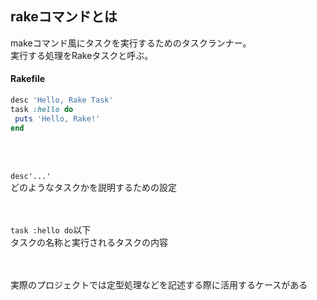 ## rakeコマンドとは

makeコマンド風にタスクを実行するためのタスクランナー。  
実行する処理をRakeタスクと呼ぶ。  
  
  

#### Rakefile  
 ```rb
 desc 'Hello, Rake Task'
task :hello do
  puts 'Hello, Rake!'
end
```
<br>
<br>

`desc'...'`  
どのようなタスクかを説明するための設定  
<br>
<br>

`task :hello do`以下  
タスクの名称と実行されるタスクの内容  
<br>
<br>

実際のプロジェクトでは定型処理などを記述する際に活用するケースがある